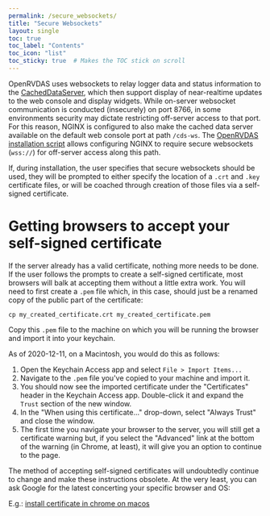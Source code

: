 ```yaml
---
permalink: /secure_websockets/
title: "Secure Websockets"
layout: single
toc: true
toc_label: "Contents"
toc_icon: "list"
toc_sticky: true  # Makes the TOC stick on scroll
---
```


OpenRVDAS uses websockets to relay logger data and status information to
the [CachedDataServer](/cached_data_server/), which then support
display of near-realtime updates to the web console and display widgets.
While on-server websocket communication is conducted (insecurely) on port
8766, in some environments security may dictate restricting off-server access
to that port. For this reason, NGINX is configured to also make the cached
data server available on the default web console port at path `/cds-ws`. 
The [OpenRVDAS installation script](../utils/install_openrvdas.sh) allows
configuring NGINX to require secure websockets (`wss://`) for off-server
access along this path.

If, during installation, the user specifies that secure websockets should
be used, they will be prompted to either specify the location of a `.crt`
and `.key` certificate files, or will be coached through creation of those
files via a self-signed certificate.

# Getting browsers to accept your self-signed certificate

If the server already has a valid certificate, nothing more needs to be done.
If the user follows the prompts to create a self-signed certificate, most browsers
will balk at accepting them without a little extra work. You will need to first
create a `.pem` file which, in this case, should just be a renamed copy of the
public part of the certificate:

```cp my_created_certificate.crt my_created_certificate.pem```

Copy this `.pem` file to the machine on which you will be running the browser
and import it into your keychain.

As of 2020-12-11, on a Macintosh, you would do this as follows:

  1. Open the Keychain Access app and select `File > Import Items...`
  1. Navigate to the `.pem` file you've copied to your machine and import it.
  1. You should now see the imported certificate under the "Certificates"
     header in the Keychain Access app. Double-click it and expand the `Trust`
     section of the new window.
  1. In the "When using this certificate..." drop-down, select "Always Trust"
     and close the window. 
  1. The first time you navigate your browser to the server, you will still get
     a certificate warning but, if you select the "Advanced" link at the bottom 
     of the warning (in Chrome, at least), it will give you an option to continue
     to the page.

The method of accepting self-signed certificates will undoubtedly continue to
change and make these instructions obsolete. At the very least, you can ask
Google for the latest concerting your specific browser and OS: 

E.g.: [install certificate in chrome on macos](https://www.google.com/search?q=install+certificate+in+chrome+on+macos)
